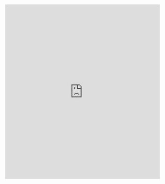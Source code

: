 <p><iframe allowfullscreen width="100%" height="569" class="google-slides-iframe" frameborder="0" scrolling="no" src="https://docs.google.com/presentation/d/e/2PACX-1vSTd9hPQ-fjUjl_S56275TWHAeR71HXblzw4DGdl59q4FS9Co5N_AmFrf7XNnGvgvzyd1QBIMXkF8nV/embed?start=false&amp;loop=false&amp;delayms=3000"></iframe></p>
